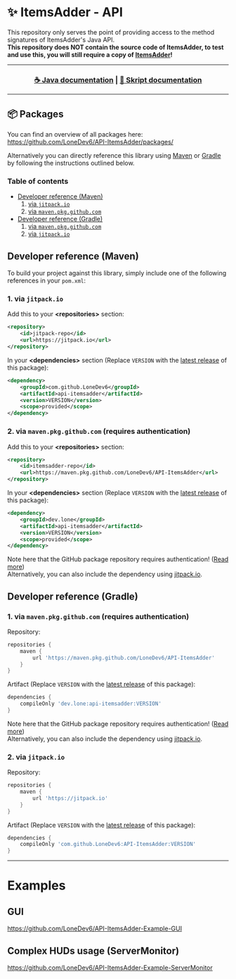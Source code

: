 # ✨ ItemsAdder - API
This repository only serves the point of providing access to the method signatures of ItemsAdder's Java API.<br>
**This repository does NOT contain the source code of ItemsAdder, to test and use this, you will still require a copy of [ItemsAdder](https://www.spigotmc.org/resources/itemsadder.73355/)!**<br>

<hr>
<h3 align="center">
<a href="https://itemsadder.devs.beer/developers/java-api">☕ Java documentation</a> | <a href="https://itemsadder.devs.beer/developers/skript-api">📓 Skript documentation</a>
</h3>
<hr> 

## 📦 Packages
You can find an overview of all packages here:<br>
https://github.com/LoneDev6/API-ItemsAdder/packages/

Alternatively you can directly reference this library using [Maven](#developer-reference-maven) or [Gradle](#developer-reference-gradle) by following the instructions outlined below.

### Table of contents
* [Developer reference (Maven)](#developer-reference-maven)
    1. [via `jitpack.io`](#1-via-jitpackio)
    2. [via `maven.pkg.github.com`](#2-via-mavenpkggithubcom-requires-authentication)
* [Developer reference (Gradle)](#developer-reference-gradle)
    1. [via `maven.pkg.github.com`](#1-via-mavenpkggithubcom-requires-authentication-1)
    2. [via `jitpack.io`](#2-via-jitpackio-1)

## Developer reference (Maven)
To build your project against this library, simply include one of the following references in your `pom.xml`:

### 1. via `jitpack.io`
Add this to your **&lt;repositories&gt;** section:
```xml
<repository>
    <id>jitpack-repo</id>
    <url>https://jitpack.io</url>
</repository>
```

In your **&lt;dependencies&gt;** section (Replace `VERSION` with the [latest release](https://github.com/LoneDev6/API-ItemsAdder/packages?ecosystem=maven) of this package):
```xml
<dependency>
    <groupId>com.github.LoneDev6</groupId>
    <artifactId>api-itemsadder</artifactId>
    <version>VERSION</version>
    <scope>provided</scope>
</dependency>
```

### 2. via `maven.pkg.github.com` (requires authentication)

Add this to your **&lt;repositories&gt;** section:
```xml
<repository>
    <id>itemsadder-repo</id>
    <url>https://maven.pkg.github.com/LoneDev6/API-ItemsAdder</url>
</repository>
```

In your **&lt;dependencies&gt;** section (Replace `VERSION` with the [latest release](https://github.com/LoneDev6/API-ItemsAdder/packages?ecosystem=maven) of this package):
```xml
<dependency>
    <groupId>dev.lone</groupId>
    <artifactId>api-itemsadder</artifactId>
    <version>VERSION</version>
    <scope>provided</scope>
</dependency>
```

Note here that the GitHub package repository requires authentication! ([Read more](https://docs.github.com/en/free-pro-team@latest/packages/guides/configuring-apache-maven-for-use-with-github-packages#authenticating-to-github-packages))<br>
Alternatively, you can also include the dependency using [jitpack.io](https://jitpack.io/#LoneDev6/API-ItemsAdder).

## Developer reference (Gradle)

### 1. via `maven.pkg.github.com` (requires authentication)
Repository:
```gradle
repositories {
    maven {
        url 'https://maven.pkg.github.com/LoneDev6/API-ItemsAdder'
    }
}
```

Artifact (Replace `VERSION` with the [latest release](https://github.com/LoneDev6/API-ItemsAdder/packages?ecosystem=maven) of this package):
```gradle
dependencies {
    compileOnly 'dev.lone:api-itemsadder:VERSION'
}
```

Note here that the GitHub package repository requires authentication! ([Read more](https://docs.github.com/en/free-pro-team@latest/packages/guides/configuring-apache-maven-for-use-with-github-packages#authenticating-to-github-packages))<br>
Alternatively, you can also include the dependency using [jitpack.io](https://jitpack.io/#LoneDev6/API-ItemsAdder).

### 2. via `jitpack.io`
Repository:
```gradle
repositories {
    maven {
        url 'https://jitpack.io'
    }
}
```

Artifact (Replace `VERSION` with the [latest release](https://github.com/LoneDev6/API-ItemsAdder/packages?ecosystem=maven) of this package):
```gradle
dependencies {
    compileOnly 'com.github.LoneDev6:API-ItemsAdder:VERSION'
}
```

---

# Examples

## GUI
https://github.com/LoneDev6/API-ItemsAdder-Example-GUI

## Complex HUDs usage (ServerMonitor)
https://github.com/LoneDev6/API-ItemsAdder-Example-ServerMonitor

